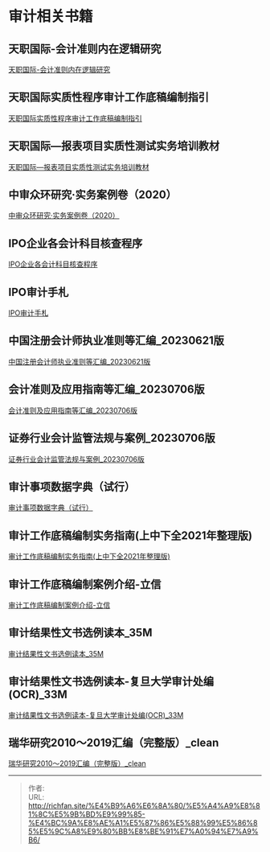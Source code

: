 # 审计相关书籍

## 天职国际-会计准则内在逻辑研究

[天职国际-会计准则内在逻辑研究](https://richffan.sharepoint.com/:b:/g/EfusevgIcklKpm7fsOamfjsBWuUauN8WN0a3gWY8vpdDBQ?e=eiW54K)

## 天职国际实质性程序审计工作底稿编制指引

[天职国际实质性程序审计工作底稿编制指引](https://richffan.sharepoint.com/:b:/g/Ecm-tnxFVu1Am0SRTZGvATMB5zu4YHFttevXnDLB5Juscg?e=SyI2DT)

## 天职国际—报表项目实质性测试实务培训教材

[天职国际—报表项目实质性测试实务培训教材](https://richffan.sharepoint.com/:b:/g/EfsqFsCLIXFEsmM5Ja95vPsBz0HiOswP0P5HF15YezvPug?e=JL4KQZ)

## 中审众环研究·实务案例卷（2020）

[中审众环研究·实务案例卷（2020）](https://richffan.sharepoint.com/:b:/g/ESls4uOGruFDt0V6A_kgvwkB5z5PRdW__rJAz0Mr9E_qdA?e=qneUNX)

## IPO企业各会计科目核查程序

[IPO企业各会计科目核查程序](https://richffan.sharepoint.com/:b:/g/EWkAFmUC7jVPnAVavW9dUEABeQgXVH86zC4_2udYL14K4A?e=tEIEH2)

## IPO审计手札

[IPO审计手札](https://richffan.sharepoint.com/:b:/g/EaRIsizd7T5FrxYPXeSSUVsBzmKB9fkQqM1Zu09zishPSA?e=6gdfjj)

## 中国注册会计师执业准则等汇编_20230621版

[中国注册会计师执业准则等汇编_20230621版](https://richffan.sharepoint.com/:b:/g/Ee5zO_cAgGNNrC3_pQWDz38BxKeLb18dqDc0Pfqj-4DjJg?e=eOpJ9c)

## 会计准则及应用指南等汇编_20230706版

[会计准则及应用指南等汇编_20230706版](https://richffan.sharepoint.com/:b:/g/EX2C2bKhDvxGoD7vpPXQUzEBb_U2x2xIRe1JRMeVhSx_Zg?e=E35hRu)

## 证券行业会计监管法规与案例_20230706版

[证券行业会计监管法规与案例_20230706版](https://richffan.sharepoint.com/:b:/g/ESzfqRFne-BMha0L55NGBTYBNxkKopJFd5wdeXVVYHoSQw?e=IjKTvT)

## 审计事项数据字典（试行）

[审计事项数据字典（试行）](https://richffan.sharepoint.com/:x:/g/EUMP1M9tnLlMnEZhNJ1IytEBcKUKzjLfqX6S2YB-g2ZvnQ?e=l2CcKw)

## 审计工作底稿编制实务指南(上中下全2021年整理版)

[审计工作底稿编制实务指南(上中下全2021年整理版)](https://richffan.sharepoint.com/:b:/g/ERM58NlRw0lHp2IEvdL4460BouJMSgeWgIKmusNJtpQuYA?e=iKSmpI)

## 审计工作底稿编制案例介绍-立信

[审计工作底稿编制案例介绍-立信](https://richffan.sharepoint.com/:b:/g/EXH2NFtTwAlGpCO2T1JUkZoBdtBagCscpkp2WPCFljz_Ig?e=f8KnUn)

## 审计结果性文书选例读本_35M

[审计结果性文书选例读本_35M](https://richffan.sharepoint.com/:b:/g/EfRmCMEH_8FFsachKtlb7N0BhzG0hS_WXDyZcsdd6CfjoA?e=iC3I0C)

## 审计结果性文书选例读本-复旦大学审计处编(OCR)_33M

[审计结果性文书选例读本-复旦大学审计处编(OCR)_33M](https://richffan.sharepoint.com/:b:/g/Ecma1bStsuJDooTOnOojk0kB00K9U8AlpIBEiWU78AOglQ?e=iMAQOB)

## 瑞华研究2010～2019汇编（完整版）_clean

[瑞华研究2010～2019汇编（完整版）_clean](https://richffan.sharepoint.com/:b:/g/EdukTg7I5SpBkaQGTdeDFNIB0rAYERHlcOqFCmTNY-B0Kw?e=bsM8HV)

---

> 作者:   
> URL: http://richfan.site/%E4%B9%A6%E6%8A%80/%E5%A4%A9%E8%81%8C%E5%9B%BD%E9%99%85-%E4%BC%9A%E8%AE%A1%E5%87%86%E5%88%99%E5%86%85%E5%9C%A8%E9%80%BB%E8%BE%91%E7%A0%94%E7%A9%B6/  

